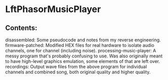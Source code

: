 # LftPhasorMusicPlayer

## Contents:
disassembled: Some pseudocode and notes from my reverse engineering.
firmware-patched: Modified HEX files for real hardware to isolate audio channels, one for channel (including noise).
processing-music-player: A messy program that's probably confusing to use. Was also originally meant to have high-level graphics emulation, some elements of that are left over.
recordings: Output wave files from the above program for individual channels and combined song, both original quality and higher quality.
